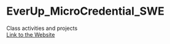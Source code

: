 # EverUp_MicroCredential_SWE
Class activities and projects </br>
[Link to the Website](https://tahminam.github.io/EverUp_MicroCredential_SWE/)

